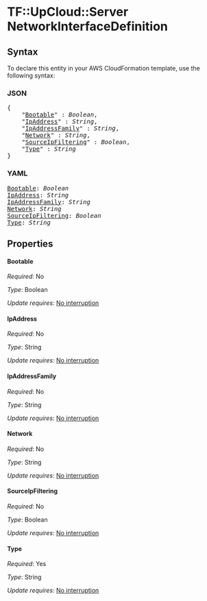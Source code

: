 # TF::UpCloud::Server NetworkInterfaceDefinition

## Syntax

To declare this entity in your AWS CloudFormation template, use the following syntax:

### JSON

<pre>
{
    "<a href="#bootable" title="Bootable">Bootable</a>" : <i>Boolean</i>,
    "<a href="#ipaddress" title="IpAddress">IpAddress</a>" : <i>String</i>,
    "<a href="#ipaddressfamily" title="IpAddressFamily">IpAddressFamily</a>" : <i>String</i>,
    "<a href="#network" title="Network">Network</a>" : <i>String</i>,
    "<a href="#sourceipfiltering" title="SourceIpFiltering">SourceIpFiltering</a>" : <i>Boolean</i>,
    "<a href="#type" title="Type">Type</a>" : <i>String</i>
}
</pre>

### YAML

<pre>
<a href="#bootable" title="Bootable">Bootable</a>: <i>Boolean</i>
<a href="#ipaddress" title="IpAddress">IpAddress</a>: <i>String</i>
<a href="#ipaddressfamily" title="IpAddressFamily">IpAddressFamily</a>: <i>String</i>
<a href="#network" title="Network">Network</a>: <i>String</i>
<a href="#sourceipfiltering" title="SourceIpFiltering">SourceIpFiltering</a>: <i>Boolean</i>
<a href="#type" title="Type">Type</a>: <i>String</i>
</pre>

## Properties

#### Bootable

_Required_: No

_Type_: Boolean

_Update requires_: [No interruption](https://docs.aws.amazon.com/AWSCloudFormation/latest/UserGuide/using-cfn-updating-stacks-update-behaviors.html#update-no-interrupt)

#### IpAddress

_Required_: No

_Type_: String

_Update requires_: [No interruption](https://docs.aws.amazon.com/AWSCloudFormation/latest/UserGuide/using-cfn-updating-stacks-update-behaviors.html#update-no-interrupt)

#### IpAddressFamily

_Required_: No

_Type_: String

_Update requires_: [No interruption](https://docs.aws.amazon.com/AWSCloudFormation/latest/UserGuide/using-cfn-updating-stacks-update-behaviors.html#update-no-interrupt)

#### Network

_Required_: No

_Type_: String

_Update requires_: [No interruption](https://docs.aws.amazon.com/AWSCloudFormation/latest/UserGuide/using-cfn-updating-stacks-update-behaviors.html#update-no-interrupt)

#### SourceIpFiltering

_Required_: No

_Type_: Boolean

_Update requires_: [No interruption](https://docs.aws.amazon.com/AWSCloudFormation/latest/UserGuide/using-cfn-updating-stacks-update-behaviors.html#update-no-interrupt)

#### Type

_Required_: Yes

_Type_: String

_Update requires_: [No interruption](https://docs.aws.amazon.com/AWSCloudFormation/latest/UserGuide/using-cfn-updating-stacks-update-behaviors.html#update-no-interrupt)

